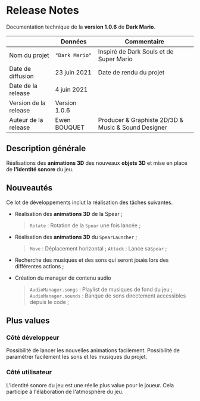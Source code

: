 # Release Notes

Documentation technique de la **version 1.0.6** de **Dark Mario**.

|                      |Données         |Commentaire                                         |
|----------------------|----------------|----------------------------------------------------|
|Nom du projet         |`"Dark Mario"`  |Inspiré de Dark Souls et de Super Mario             |
|Date de diffusion     |23 juin 2021    |Date de rendu du projet                             |
|Date de la release    |4 juin 2021     |                                                    |
|Version de la release |Version 1.0.6   |                                                    |
|Auteur de la release  |Ewen BOUQUET    |Producer & Graphiste 2D/3D & Music & Sound Designer | 

## Description générale

Réalisations des **animations 3D** des nouveaux **objets 3D** et mise en place de **l'identité sonore** du jeu.

## Nouveautés

Ce lot de développements inclut la réalisation des tâches suivantes.
- Réalisation des **animations 3D** de la Spear ;
	>  `Rotate` : Rotation de la `Spear` une fois lancée ;
	
- Réalisation des **animations 3D** du `SpearLauncher` ;
	>  `Move` : Déplacement horizontal ;
	>  `Attack` : Lance sa`Spear` ;

- Recherche des musiques et des sons qui seront joués lors des différentes actions ;
- Création du manager de contenu audio
	>  `AudioManager.songs` : Playlist de musiques de fond du jeu ;
	>  `AudioManager.sounds` : Banque de sons directement accessibles depuis le code ;

## Plus values

### Côté développeur

Possibilité de lancer les nouvelles animations facilement.
Possibilité de paramétrer facilement les sons et les musiques du projet.

### Côté utilisateur

L'identité sonore du jeu est une réelle plus value pour le joueur. Cela participe à l'élaboration de l'atmosphère du jeu.

